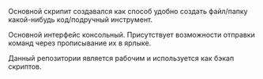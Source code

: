 Основной скрипит создавался как способ удобно создать файл/папку какой-нибудь код/подручный инструмент.

Основной интерфейс консольный. Присутствует возможности отправки команд через прописывание их в ярлыке.


Данный репозитории является рабочим и используется как бэкап скриптов.
